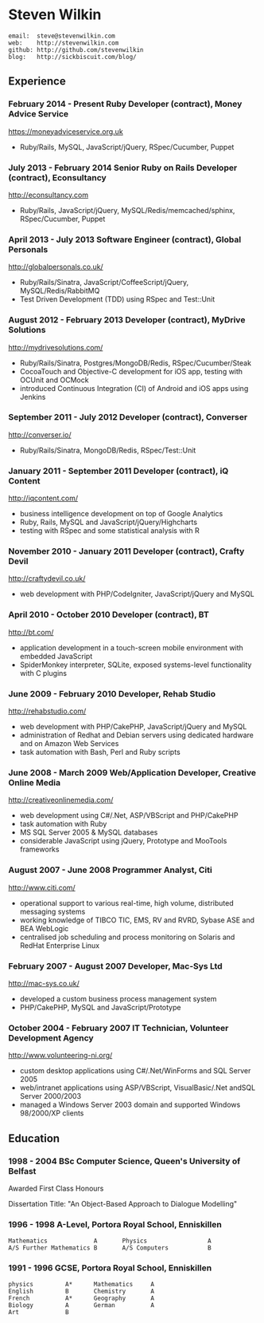 # Steven Wilkin

	email:  steve@stevenwilkin.com
	web:    http://stevenwilkin.com
	github: http://github.com/stevenwilkin
	blog:   http://sickbiscuit.com/blog/

## Experience

### February 2014 - Present	Ruby Developer (contract),	Money Advice Service
<https://moneyadviceservice.org.uk>

* Ruby/Rails, MySQL, JavaScript/jQuery, RSpec/Cucumber, Puppet


### July 2013 - February 2014	Senior Ruby on Rails Developer (contract), Econsultancy
<http://econsultancy.com>

* Ruby/Rails, JavaScript/jQuery, MySQL/Redis/memcached/sphinx, RSpec/Cucumber, Puppet


### April 2013 - July 2013	Software Engineer (contract), Global Personals
<http://globalpersonals.co.uk/>

* Ruby/Rails/Sinatra, JavaScript/CoffeeScript/jQuery, MySQL/Redis/RabbitMQ
* Test Driven Development (TDD) using RSpec and Test::Unit


### August 2012 - February 2013	Developer (contract), MyDrive Solutions
<http://mydrivesolutions.com/>

* Ruby/Rails/Sinatra, Postgres/MongoDB/Redis, RSpec/Cucumber/Steak
* CocoaTouch and Objective-C development for iOS app, testing with OCUnit and OCMock
* introduced Continuous Integration (CI) of Android and iOS apps using Jenkins


### September 2011 - July 2012	Developer (contract), Converser
<http://converser.io/>

* Ruby/Rails/Sinatra, MongoDB/Redis, RSpec/Test::Unit


### January 2011 - September 2011	Developer (contract), iQ Content
<http://iqcontent.com/>

* business intelligence development on top of Google Analytics
* Ruby, Rails, MySQL and JavaScript/jQuery/Highcharts
* testing with RSpec and some statistical analysis with R


### November 2010 - January 2011	Developer (contract), Crafty Devil
<http://craftydevil.co.uk/>

* web development with PHP/CodeIgniter, JavaScript/jQuery and MySQL


### April 2010 - October 2010	Developer (contract), BT
<http://bt.com/>


* application development in a touch-screen mobile environment with embedded JavaScript
* SpiderMonkey interpreter, SQLite, exposed systems-level functionality with C plugins


### June 2009 - February 2010	Developer, Rehab Studio
<http://rehabstudio.com/>


* web development with PHP/CakePHP, JavaScript/jQuery and MySQL
* administration of Redhat and Debian servers using dedicated hardware and on Amazon Web Services
* task automation with Bash, Perl and Ruby scripts


### June 2008 - March 2009	Web/Application Developer, Creative Online Media
<http://creativeonlinemedia.com/>


* web development using C#/.Net, ASP/VBScript and PHP/CakePHP
* task automation with Ruby
* MS SQL Server 2005 & MySQL databases
* considerable JavaScript using jQuery, Prototype and MooTools frameworks


### August 2007 - June 2008	Programmer Analyst, Citi
<http://www.citi.com/>


* operational support to various real-time, high volume, distributed messaging systems
* working knowledge of TIBCO TIC, EMS, RV and RVRD, Sybase ASE and BEA WebLogic
* centralised job scheduling and process monitoring on Solaris and RedHat Enterprise Linux


### February 2007 - August 2007	Developer, Mac-Sys Ltd
<http://mac-sys.co.uk/>


* developed a custom business process management system
* PHP/CakePHP, MySQL and JavaScript/Prototype


### October 2004 - February 2007	IT Technician, Volunteer Development Agency
<http://www.volunteering-ni.org/>


* custom desktop applications using C#/.Net/WinForms and SQL Server 2005
* web/intranet applications using ASP/VBScript, VisualBasic/.Net andSQL Server 2000/2003
* managed a Windows Server 2003 domain and supported Windows 98/2000/XP clients


## Education


### 1998 - 2004 BSc Computer Science, Queen's University of Belfast

Awarded First Class Honours

Dissertation Title: "An Object-Based Approach to Dialogue Modelling"


### 1996 - 1998 A-Level, Portora Royal School, Enniskillen


	Mathematics				A		Physics					A
	A/S Further Mathematics	B		A/S Computers			B

### 1991 - 1996 GCSE, Portora Royal School, Enniskillen

	physics			A*		Mathematics		A
	English			B 		Chemistry		A
	French			A*		Geography		A
	Biology			A		German			A
	Art				B
